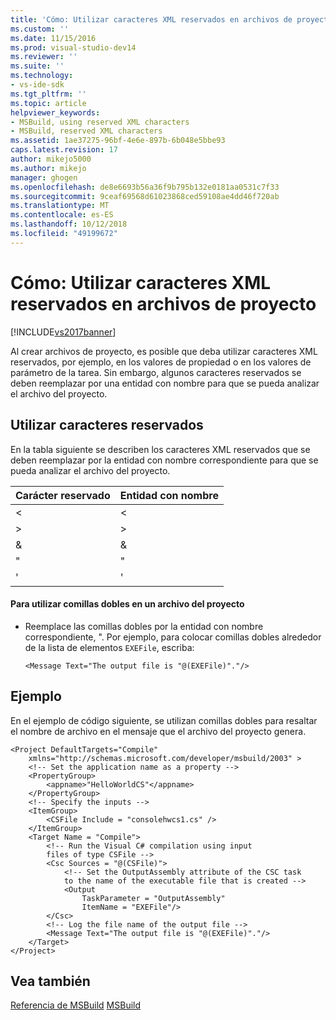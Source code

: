 ```yaml
---
title: 'Cómo: Utilizar caracteres XML reservados en archivos de proyecto | Microsoft Docs'
ms.custom: ''
ms.date: 11/15/2016
ms.prod: visual-studio-dev14
ms.reviewer: ''
ms.suite: ''
ms.technology:
- vs-ide-sdk
ms.tgt_pltfrm: ''
ms.topic: article
helpviewer_keywords:
- MSBuild, using reserved XML characters
- MSBuild, reserved XML characters
ms.assetid: 1ae37275-96bf-4e6e-897b-6b048e5bbe93
caps.latest.revision: 17
author: mikejo5000
ms.author: mikejo
manager: ghogen
ms.openlocfilehash: de8e6693b56a36f9b795b132e0181aa0531c7f33
ms.sourcegitcommit: 9ceaf69568d61023868ced59108ae4dd46f720ab
ms.translationtype: MT
ms.contentlocale: es-ES
ms.lasthandoff: 10/12/2018
ms.locfileid: "49199672"
---
```

# <a name="how-to-use-reserved-xml-characters-in-project-files"></a>Cómo: Utilizar caracteres XML reservados en archivos de proyecto
[!INCLUDE[vs2017banner](../includes/vs2017banner.md)]

  
Al crear archivos de proyecto, es posible que deba utilizar caracteres XML reservados, por ejemplo, en los valores de propiedad o en los valores de parámetro de la tarea. Sin embargo, algunos caracteres reservados se deben reemplazar por una entidad con nombre para que se pueda analizar el archivo del proyecto.  
  
## <a name="using-reserved-characters"></a>Utilizar caracteres reservados  
 En la tabla siguiente se describen los caracteres XML reservados que se deben reemplazar por la entidad con nombre correspondiente para que se pueda analizar el archivo del proyecto.  
  
|Carácter reservado|Entidad con nombre|  
|------------------------|------------------|  
|\<|&lt;|  
|>|&gt;|  
|&|&amp;|  
|"|&quot;|  
|'|&apos;|  
  
#### <a name="to-use-double-quotes-in-a-project-file"></a>Para utilizar comillas dobles en un archivo del proyecto  
  
-   Reemplace las comillas dobles por la entidad con nombre correspondiente, &quot;. Por ejemplo, para colocar comillas dobles alrededor de la lista de elementos `EXEFile`, escriba:  
  
    ```  
    <Message Text="The output file is "@(EXEFile)"."/>  
    ```  
  
## <a name="example"></a>Ejemplo  
 En el ejemplo de código siguiente, se utilizan comillas dobles para resaltar el nombre de archivo en el mensaje que el archivo del proyecto genera.  
  
```  
<Project DefaultTargets="Compile"  
    xmlns="http://schemas.microsoft.com/developer/msbuild/2003" >  
    <!-- Set the application name as a property -->  
    <PropertyGroup>  
        <appname>"HelloWorldCS"</appname>  
    </PropertyGroup>  
    <!-- Specify the inputs -->  
    <ItemGroup>  
        <CSFile Include = "consolehwcs1.cs" />  
    </ItemGroup>  
    <Target Name = "Compile">  
        <!-- Run the Visual C# compilation using input  
        files of type CSFile -->  
        <Csc Sources = "@(CSFile)">  
            <!-- Set the OutputAssembly attribute of the CSC task  
            to the name of the executable file that is created -->  
            <Output  
                TaskParameter = "OutputAssembly"  
                ItemName = "EXEFile"/>  
        </Csc>  
        <!-- Log the file name of the output file -->  
        <Message Text="The output file is "@(EXEFile)"."/>  
    </Target>  
</Project>  
```  
  
## <a name="see-also"></a>Vea también  
 [Referencia de MSBuild](../msbuild/msbuild-reference.md) [MSBuild](msbuild.md)


